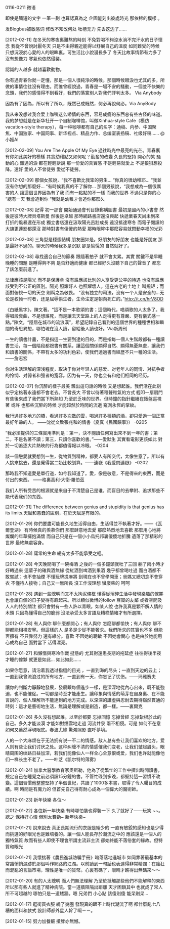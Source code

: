 0116-0211 微语

即使是簡短的文字 一筆一劃 也算認真為之 企圖能刻出彼處時光 那依稀的模樣 。

发Blogbus被敏感词 修改不知改何处 吐槽无力 先丢这边了……

 [2012-02-11]
在冬天的寒夜裏難熬的時刻 不免對喝不夠涼水淌不完汗水的日子懷念 我從不曾說討厭冬天 只是不由得親近能得以舒展自己的溫度 如同難受的時候 只想沉浸於心愛的人的眼眸裏。可生活比小說漫長多了 冬天比故事情節有力多了 沒有想像力 寒氣也依然侵襲。

認識的人越多 就越喜歡動物。

你有過青春你就一定懂，那是一個人很純淨的時候。那個時候眼淚也尤其的多，所做的事情往往沒有理由。而誰曾經說過，青春是一場不安的騷動，一個並不快樂的念頭，我們的感情得不到看好，我們的落寞別人對我們評判太多。 Via Anybody

因為有了因為，所以有了所以，既然已成既然，何必再說何必。Via AnyBody

我从来没想过我会爱上咖啡这么矫情的东西，容易成瘾的东西总有些古怪的味道。我的梦想就是在新华社开一个自制咖啡馆，叫做Xinhua-style Cafe（模仿vacation-style therapy），每一种咖啡都有自己的名字：通稿、内参、中国聚焦、中国独家、中国网事、新华视点、精品力作、总编室表扬稿、社级好稿…… @小姬AI 

[2012-02-09]
You Are The Apple Of My Eye 過往時光中最亮的光芒。青春裏 有你如此美好的模樣 其實幼稚點又如何呢？勤奮的改變 久長的堅持 開心的笑 騷動的心 難過的淚 都在輕輕訴說 那一份愛的真實感 不是輕易就愛上 不是狼狽想投降。還好 愛的人不曾徒勞 愛從不徒勞。

[2012-02-09]
那個女孩說，“我不喜歡比我笨的男生… “你真的很幼稚耶… “我並沒有你想的那麼好… “有時候我真的不了解你… 那個男孩說，“我想成為一個很厲害的人 讓這個世界因為有了我 而有一點點的不一樣 而我的世界 不過只是你的心 “總有一天 我會追到你 “我就是幼稚才會追你那麼久

[2012-02-08]
記得 初一那會 開始通過會刊目錄郵購圖書 最初是國內的小書會 然後是彼時大牌貝塔斯曼 然後是卓越 那時網路書店還沒興起 快遞業春天尚未到來 打折的風暴還在形成 獨立書店還在汲取陽光茁壯成長 遠沒抵達寒冬 而電子閱讀的大旗更連影都還沒 那時對書有傻傻的熱愛 那時眼眸中那麼容易就閃動幸福的光彩

[2012-02-08]
三角型是穩態結構 朋友圈如是。好朋友的好朋友 也能是好朋友 那是最好不過的。聊天的時候我多是沉默 卻是愉悅的 自然就好了。

[2012-02-08]
尋找適合自己的節奏 跟隨著拍子 就不會太累。其實 關鍵不是早睡晚睡的問題 是睡得夠不夠 是否舒適而健康 都已經好久沒聽下自己的聲音了 都忘了該怎麼前進了。

法律應該是陽光 而不是保護傘 沒有誰應該比別的人享受更公平的待遇 也沒有誰應該受到不公正的區別。陽光 照耀好人 也照耀壞人。這在古老的土地上 叫規矩；而面對俯視一切的天空 則稱之為敬畏。
“没有独立的司法，没有一个人是安全的…无论是权倾一时者，还是屈辱偷生者，生命注定是朝向死亡的。”http://t.cn/hrV8OD 

《白紙黑字》，陳文著。“這不是一本歌頌的書；這個時代，唱頌歌的人太多了。我得唱段衰曲，不是想誰死，而是讓去天堂路上的人走得更有尊嚴、更有儀式感一點。”陳文，“隱居在城市的流浪漢”，希望記錄自己看到的這個世界的種種世相和瞬間的奇思異想，哪怕現在沒人讀，留給後人讀也好。Via新周刊 

一生的讀書計畫，不是指這一生要到達的目的，而是指每一個人生階段都有一種讀書生活，每一個階段都跟書有關系，讓這個關係顯得自然、顯得無憂無慮，讓我們和讀書的關係，不帶有太多的功利色彩，使我們透過書而經歷不只一種的生活。——詹志宏 

你对生活理解的深浅程度，取决于你对年轻人的慈爱、对老年人的同情、对抗争者的怜悯、对弱者和强者的宽容。因为有一天，你也会有和他们相同的经历。 

[2012-02-07]
你沉醉的樣子最美 飄出這句話的時候 又是想起誰。我們活在此刻 似乎定格著永遠都不會老去。不曾長大 不曾以待著稚聲稚氣的方式 輕叩一扇扇門 有些後來成了我們當下所熟知 乃至於乏味的世界。但時鐘的指針繼續在錶盤巡視著 或許 也那些沉醉的時候 才能超然於時間的流逝 窺測永恆的掌紋。 

我行過許多地方的橋，看過許多次數的雲，喝過許多種類的酒，卻只愛過一個正當最好年齡的人。 ——沈從文致張兆和的情書（夏真《民國韻事》） -0205

“我必須提供的三條實用準則是：第一，決不閱讀任何寫出來不到一年的書；第二，不是名著不讀；第三，只讀你喜歡的書。”——愛默生 其實看電影更該如此 對於一切追逐大片熱映的行為都值得報以冷眼。 -0204

談一個戀愛就要想到一生，從物質到精神，都要人有所交代，太像生意了。所以有人挑來挑去，還是覺得當二奶比較划算。——連嶽《我愛問連嶽》 -0202

那時我不知道愛是單行道，如今我知道了。愛，像是敬意，不是得來的東西，而是付出的東西。 ——格裏高利·大衛·羅伯茲

我们人所有受苦的根源就是来自于不清楚自己是谁，而盲目的去攀附、追求那些不能代表我们的东西。 

[2012-01-31]
The difference between genius and stupidity is that genius has its limits.天賦和愚蠢的區別，在於天賦是有限的。

[2012-01-29]
你們要盡可能長久地生活得自由，生活得並不執著才好。——《瓦爾登湖》 有時候真的羨慕你們 那麼肆意地去愛 那麼熱烈地去喜歡 那麼用心地將燦爛的年華擁抱滿懷 而自己只是在一個小小烏托邦裏傻傻地折騰 遺落了那精彩的世界 最終無處容身。 

[2012-01-28]
庸常的生命 總有太多不能承受之輕。

[2012-01-28]
今天晚間喝了一碗梅酒 之後的一個多鐘頭就吐了三回 躺了兩小時才好轉過來 這輩子的確與酒無緣 從紅酒到啤酒到果酒 幾乎都曾喝吐過 而白酒都不敢嘗試；也不會抽煙 不懂玩牌搓麻將 到現在也不曾學開車；爸媽又總叨念不會穿衣 不懂待人接物；自己又一無所長 沒工作沒理想 蠻廢柴的 呵呵

[2012-01-28]
遇到一些聰明而又不太拘泥條框 懂得從瑣碎生活中發現樂趣的傢夥 也會讓自個的日子變得有趣起來。所以類似微博的follow 豆瓣的友鄰 或者空間及人人的特別關注 都只會對有一些人許以青眼。如某人說 也許我真是顆不解人情的木頭 只因為懂得自己的脆弱 沒法承受太多言語及糟糕情緒才有所選擇。

[2012-01-28]
有人與你 聊什麼都開心；有人與你 怎麼聊都愉快；有人與你 聊不聊都能相視安寧。但這樣的人  是多是少從不能奢求。我們所求的其實也不多 但能否擁有 不只靠努力 還有緣分。喜歡 不因她的聰敏 不因她會關心 也是由於她能用心成為自己 面對當下 活得漂亮。

[2012-01-27]
和懶惰與寒冷作戰 挺懸的 尤其對還患長期的拖延症 往往得後半夜才睡的傢夥 就更是如此… 如此如此……

如果你愿意，请沿着我透过指缝的目光 ，一直到海的尽头；一直到天边的云上；一直到我曾流浪过的所有地方，一直到有一天，你忘记了忧伤。——玛雅赛夫 

讓你的判斷力靜靜地發展，發展跟每個進步一樣，是深深地從內心出來，既不能強迫，也不能催促。一切都是時至才能產生。讓印象與情感的萌芽在自身裏、在不能言說的、個人理解所不能達到的地方完成。以深深的謙虛與忍耐去期待豁然貫通的時刻：這才是藝術地生活，無論是理解或是創造，都一樣。——裏爾克 

[2012-01-26]
多久沒有想起誰。以至於都要 忘掉回憶 忘掉曾經 忘掉紮根於此的自己。多久才能淡漠 才能如對煙雲地走過 河流井泉 兩不相侵。可是 如何不在意 如何又驀然浮現眼底。春波尤綠 驚鴻照影 直呼夢境。

人的一个大麻烦在于无法拥有说一不二的情感。敌人总有些让我们喜欢的地方，爱人则有些让我们讨厌之处。这种纠缠不清的情感催我们变老，让我们皱起眉头，眼睛周围的纹路日益加深，若我们能像仙人一样全心全意恨或爱，我们也许就能像他们一样长生不老了。——叶芝《凯尔特的薄雾》 

[2012-01-24]
加拿大醫學教育家奧斯勒，他為了從繁忙的工作中擠出時間讀書，規定自己在睡覺之前必須讀15分鐘的書。不管忙碌到多晚，都堅持這一習慣不改變。這個習慣他整整堅持了半個世紀，共讀了1000多本書，取得了令人矚目的成績。啊 時間是有魔力的 但首先自己得有耐心成為一個偉大的魔術師。

[2012-01-23]
新年快樂 各位～

[2012-01-22]
各位新一年快樂 有時哪怕裝也得裝一下 久了就好了——玩笑 ~~。 總之 保持好心情 但別太費勁~ 新年快樂~

[2012-01-21]
說來說去 真正長期流行的衣服是絕少的 一直有敏銳的感知也是少得 而挑選的好眼光也是難培養的。讓一個人能長存於潮流之中的 應該還是一個人的獨特氣質 故而有些人即使不理會所謂主流非主流 卻始終能不落俗套的緣故。但特質和眼光  

[2012-01-21]
我懷揣著《農民進城防騙手冊》暗落落地進城市 如同靠著最基本的常識悄悄混跡於那個叫作網路的江湖。以前讀到一句話也表達得非常精闢：在瘋狂而混亂的言論市場，理性是唯一的貨幣。心裏有碼了，眼睛才瞧得出無碼來～～

[2012-01-20]
有的人太聰明 而人們無法理解 乃至於抵觸那些他們不能解釋的東西 所以那有些人就進了精神病院。當一道牆阻隔出距離 天才困鎖其中 也就成了常人所不可超越的 哪怕只是一道矮牆。嗯 兄弟們 小心點 該傻則傻 能呆則呆…

[2012-01-17]
逛街買衣服 繞了幾圈 發現真的跟不上時代潮流了啊 都什麼亂七八糟的面料和款式 設計師都外星人幹了啊－－。

[2012-01-15]
努力加餐飯 攢胖亦無憾。